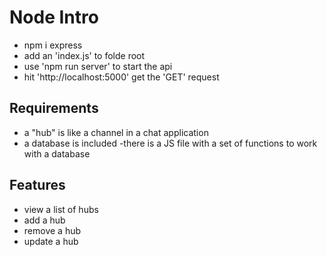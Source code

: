 # Node Intro

- npm i express
- add an 'index.js' to folde root 
- use 'npm run server' to start the api
- hit 'http://localhost:5000' get the 'GET' request

## Requirements

- a "hub" is like a channel in a chat application
- a database is included
-there is a JS file with a set of functions to work with a database

## Features 
- view a list of hubs
- add a hub
- remove a hub 
- update a hub